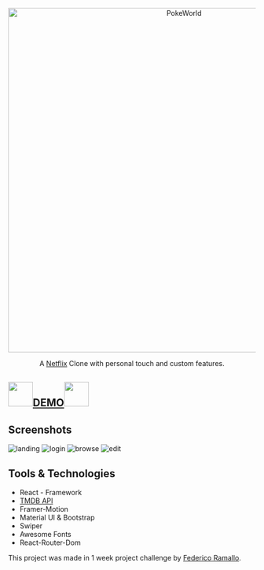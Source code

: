 <p align="center">
  <a href="https://github.com/tobiasbueschel/awesome-pokemon/">
    <img alt="PokeWorld" src="https://1000marcas.net/wp-content/uploads/2020/01/Logo-Netflix.png" width="700">
  </a>
</p>

<div align="center">

<p align="center">
  A <a href="https://www.netflix.com/">Netflix</a> Clone with personal touch and custom features.
</p>

</div>

## <img src="https://cdn.icon-icons.com/icons2/2699/PNG/512/netflix_logo_icon_170919.png" width="50px"/><a href="https://netflix-ramallo.netlify.app/" target="_blank">DEMO</a><img src="https://cdn.icon-icons.com/icons2/2699/PNG/512/netflix_logo_icon_170919.png" width="50px"/>
## Screenshots
<img src="https://i.ibb.co/whrf8zm/ladingnetflix.png" target="_blank" alt="landing"/>
<img src="https://i.ibb.co/LpsZwsL/netflix-Log-In.png" target="_blank" alt="login"/>
<img src="https://i.ibb.co/988tssB/netflix-SS.png" target="_blank" alt="browse"/>
<img src="https://i.ibb.co/ySnP9ZC/edit-Profile.png" target="_blank" alt="edit"/>


## Tools & Technologies 
- React - Framework
- [TMDB API](https://www.themoviedb.org/) 
- Framer-Motion
- Material UI & Bootstrap
- Swiper
- Awesome Fonts
- React-Router-Dom




This project was made in 1 week project challenge by [Federico Ramallo](https://github.com/Fede-Ramallo).